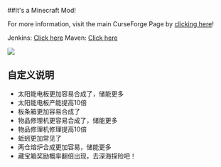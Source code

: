 ##It's a Minecraft Mod!

For more information, visit the main CurseForge Page by [clicking here](http://minecraft.curseforge.com/projects/actually-additions)!

Jenkins: [Click here](https://ci.chaosfield.at/job/ActuallyAdditions/)
Maven: [Click here](https://maven.chaosfield.at/de/ellpeck/actuallyadditions/)

![](https://raw.githubusercontent.com/Ellpeck/ActuallyAdditions/master/pics/logo.png)

自定义说明
-----

+ 太阳能电板更加容易合成了，储能更多
+ 太阳能电板产能提高10倍
+ 板条箱更加容易合成了
+ 物品修理机更容易合成了，储能更多
+ 物品修理机修理提高10倍
+ 蚯蚓更加常见了
+ 两仓熔炉合成更加容易，储能更多
+ 藏宝箱奖励概率翻倍出现，去深海探险吧！